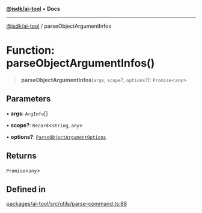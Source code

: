 [**@isdk/ai-tool**](../README.md) • **Docs**

***

[@isdk/ai-tool](../globals.md) / parseObjectArgumentInfos

# Function: parseObjectArgumentInfos()

> **parseObjectArgumentInfos**(`args`, `scope`?, `options`?): `Promise`\<`any`\>

## Parameters

• **args**: `ArgInfo`[]

• **scope?**: `Record`\<`string`, `any`\>

• **options?**: [`ParseObjectArgumentOptions`](../interfaces/ParseObjectArgumentOptions.md)

## Returns

`Promise`\<`any`\>

## Defined in

[packages/ai-tool/src/utils/parse-command.ts:88](https://github.com/isdk/ai-tool.js/blob/5f9f0083c734722103ff5468e424b48c212a55f0/src/utils/parse-command.ts#L88)
